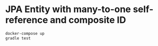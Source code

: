 # JPA Entity with many-to-one self-reference and composite ID

```sh
docker-compose up
gradle test
```
